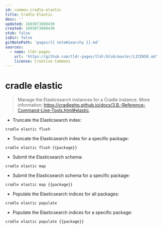 ```yaml
---
id: common.cradle-elastic
title: Cradle Elastic
desc: ''
updated: 1693073888430
created: 1693073888430
stub: false
isDir: false
gitNotePath: 'pages/{{ noteHiearchy }}.md'
sources:
  - name: tldr-pages
    url: 'https://github.com/tldr-pages/tldr/blob/master/LICENSE.md'
    license: Creative Commons
---
```

# cradle elastic

> Manage the Elasticsearch instances for a Cradle instance.
> More information: <https://cradlephp.github.io/docs/3.B.-Reference-Command-Line-Tools.html#elastic>.

- Truncate the Elasticsearch index:

`cradle elastic flush`

- Truncate the Elasticsearch index for a specific package:

`cradle elastic flush {{package}}`

- Submit the Elasticsearch schema:

`cradle elastic map`

- Submit the Elasticsearch schema for a specific package:

`cradle elastic map {{package}}`

- Populate the Elasticsearch indices for all packages:

`cradle elastic populate`

- Populate the Elasticsearch indices for a specific package:

`cradle elastic populate {{package}}`

